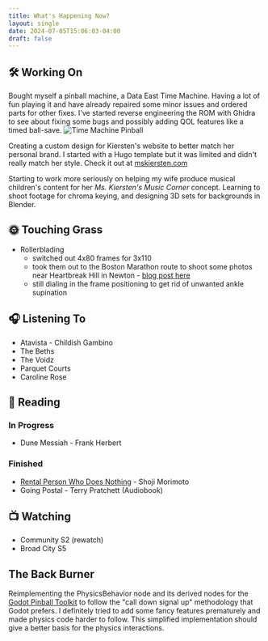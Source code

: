 ```yaml
---
title: What's Happening Now?
layout: single
date: 2024-07-05T15:06:03-04:00
draft: false
---
```

## 🛠️ Working On

Bought myself a pinball machine, a Data East Time Machine. Having a lot of fun playing it
and have already repaired some minor issues and ordered parts for other fixes. I've started
reverse engineering the ROM with Ghidra to see about fixing some bugs and possibly adding
QOL features like a timed ball-save.
![Time Machine Pinball](time_machine.jpg)

Creating a custom design for Kiersten's website to better match her personal brand. I started with a Hugo template but it was limited and didn't really match her style. Check it out at [mskiersten.com](https://mskiersten.com)


Starting to work more seriously on helping my wife produce musical children's content for her _Ms. Kiersten's Music Corner_ concept. Learning to shoot footage for chroma keying, and designing 3D sets for backgrounds in Blender.

## 🌞 Touching Grass

- Rollerblading
  - switched out 4x80 frames for 3x110
  - took them out to the Boston Marathon route to shoot some photos near Heartbreak Hill in Newton - [blog post here](/posts/boston_marathon_24)
  - still dialing in the frame positioning to get rid of unwanted ankle supination

## 🎧 Listening To

- Atavista - Childish Gambino
- The Beths
- The Voidz
- Parquet Courts
- Caroline Rose

## 📖 Reading

### In Progress

- Dune Messiah - Frank Herbert

### Finished

- [Rental Person Who Does Nothing](https://app.thestorygraph.com/books/c7b5f7a6-586d-4a42-b7f6-7bf8256279ed) - Shoji Morimoto
- Going Postal - Terry Pratchett (Audiobook)

## 📺 Watching

- Community S2 (rewatch)
- Broad City S5

## The Back Burner

Reimplementing the PhysicsBehavior node and its derived nodes for the
[Godot Pinball Toolkit](/projects/godot_pinball) to follow the "call down signal up" methodology that Godot prefers. I definitely tried to add some fancy features prematurely and made physics code harder to follow. This simplified implementation should give a better basis for the physics interactions.




